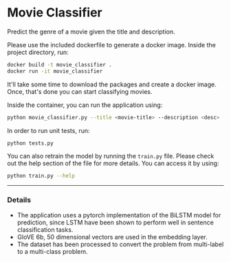 # Movie Classifier
Predict the genre of a movie given the title and description. 

Please use the included dockerfile to generate a docker image.
Inside the project directory, run: 
```bash
docker build -t movie_classifier . 
docker run -it movie_classifier
```
It'll take some time to download the packages and create a docker image. Once, that's done you can start classifying movies. 

Inside the container, you can run the application using: 
```bash
python movie_classifier.py --title <movie-title> --description <desc>
```
In order to run unit tests, run: 
```bash
python tests.py
```

You can also retrain the model by running the `train.py` file. 
Please check out the help section of the file for more details. 
You can access it by using: 
```bash
python train.py --help
```
---
### Details

- The application uses a pytorch implementation of the BiLSTM model for prediction, since LSTM have been shown to perform well in sentence classification tasks. 
- GloVE 6b, 50 dimensional vectors are used in the embedding layer. 
- The dataset has been processed to convert the problem from multi-label to a multi-class problem.
